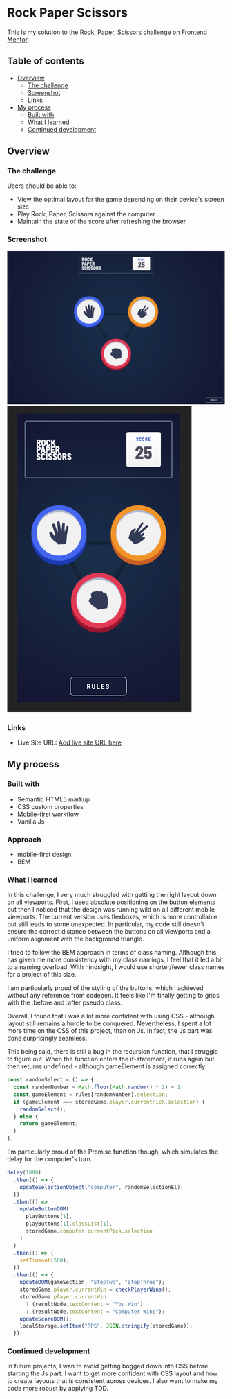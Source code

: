 # Rock Paper Scissors

This is my solution to the [Rock, Paper, Scissors challenge on Frontend Mentor](https://www.frontendmentor.io/challenges/rock-paper-scissors-game-pTgwgvgH).

## Table of contents

- [Overview](#overview)
  - [The challenge](#the-challenge)
  - [Screenshot](#screenshot)
  - [Links](#links)
- [My process](#my-process)
  - [Built with](#built-with)
  - [What I learned](#what-i-learned)
  - [Continued development](#continued-development)

## Overview

### The challenge

Users should be able to:

- View the optimal layout for the game depending on their device's screen size
- Play Rock, Paper, Scissors against the computer
- Maintain the state of the score after refreshing the browser

### Screenshot

![](./images/screenshot.png)
![](./images/screenshot_mobile.png)

### Links

- Live Site URL: [Add live site URL here](https://laleonie.github.io/Rock-Paper-Scissors/)

## My process

### Built with

- Semantic HTML5 markup
- CSS custom properties
- Mobile-first workflow
- Vanilla Js

### Approach

- mobile-first design
- BEM

### What I learned

In this challenge, I very much struggled with getting the right layout down on all viewports. First, I used absolute positioning on the button elements but then I noticed that the design was running wild on all different mobile viewports. The current version uses flexboxes, which is more controllable but still leads to some unexpected. In particular, my code still doesn't ensure the correct distance between the buttons on all viewports and a uniform alignment with the background triangle.

I tried to follow the BEM approach in terms of class naming. Although this has given me more consistency with my class namings, I feel that it led a bit to a naming overload. With hindsight, I would use shorter/fewer class names for a project of this size.

I am particularly proud of the styling of the buttons, which I achieved without any reference from codepen. It feels like I'm finally getting to grips with the :before and :after pseudo class.

Overall, I found that I was a lot more confident with using CSS - although layout still remains a hurdle to be conquered. Nevertheless, I spent a lot more time on the CSS of this project, than on Js. In fact, the Js part was done surprisingly seamless.

This being said, there is still a bug in the recursion function, that I struggle to figure out. When the function enters the if-statement, it runs again but then returns undefined - although gameElement is assigned correctly.

```js
const randomSelect = () => {
  const randomNumber = Math.floor(Math.random() * 2) + 1;
  const gameElement = rules[randomNumber].selection;
  if (gameElement === storedGame.player.currentPick.selection) {
    randomSelect();
  } else {
    return gameElement;
  }
};
```

I'm particularly proud of the Promise function though, which simulates the delay for the computer's turn.

```js
delay(1000)
  .then(() => {
    updateSelectionObject("computer", randomSelectionEl);
  })
  .then(() =>
    updateButtonDOM(
      playButtons[1],
      playButtons[1].classList[1],
      storedGame.computer.currentPick.selection
    )
  )
  .then(() => {
    setTimeout(500);
  })
  .then(() => {
    updateDOM(gameSection, "StepTwo", "StepThree");
    storedGame.player.currentWin = checkPlayerWins();
    storedGame.player.currentWin
      ? (resultNode.textContent = "You Win")
      : (resultNode.textContent = "Computer Wins");
    updateScoreDOM();
    localStorage.setItem("RPS", JSON.stringify(storedGame));
  });
```

### Continued development

In future projects, I wan to avoid getting bogged down into CSS before starting the Js part.
I want to get more confident with CSS layout and how to create layouts that is consistent across devices.
I also want to make my code more robust by applying TDD.
